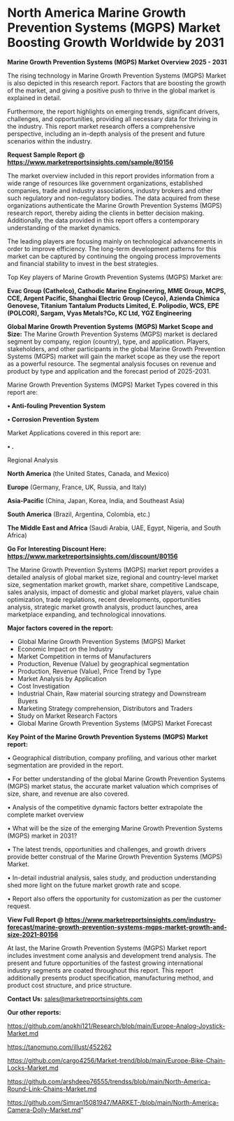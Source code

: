 # North America Marine Growth Prevention Systems (MGPS) Market Boosting Growth Worldwide by 2031

<Strong> Marine Growth Prevention Systems (MGPS) Market Overview 2025 - 2031</strong>

The rising technology in Marine Growth Prevention Systems (MGPS) Market is also depicted in this research report. Factors that are boosting the growth of the market, and giving a positive push to thrive in the global market is explained in detail.

Furthermore, the report highlights on emerging trends, significant drivers, challenges, and opportunities, providing all necessary data for thriving in the industry. This report market research offers a comprehensive perspective, including an in-depth analysis of the present and future scenarios within the industry.

<strong>Request Sample Report @ <a href=https://www.marketreportsinsights.com/sample/80156>https://www.marketreportsinsights.com/sample/80156</a></strong>

The market overview included in this report provides information from a wide range of resources like government organizations, established companies, trade and industry associations, industry brokers and other such regulatory and non-regulatory bodies. The data acquired from these organizations authenticate the Marine Growth Prevention Systems (MGPS) research report, thereby aiding the clients in better decision making. Additionally, the data provided in this report offers a contemporary understanding of the market dynamics.

The leading players are focusing mainly on technological advancements in order to improve efficiency. The long-term development patterns for this market can be captured by continuing the ongoing process improvements and financial stability to invest in the best strategies.

Top Key players of Marine Growth Prevention Systems (MGPS) Market are:

<strong>Evac Group (Cathelco), Cathodic Marine Engineering, MME Group, MCPS, CCE, Argent Pacific, Shanghai Electric Group (Ceyco), Azienda Chimica Genovese, Titanium Tantalum Products Limited, E. Polipodio, WCS, EPE (POLCOR), Sargam, Vyas Metals?Co, KC Ltd, YGZ Engineering</strong>

<strong><b>Global Marine Growth Prevention Systems (MGPS) Market Scope and Size:</b></strong>
The Marine Growth Prevention Systems (MGPS) market is declared segment by company, region (country), type, and application. Players, stakeholders, and other participants in the global Marine Growth Prevention Systems (MGPS) market will gain the market scope as they use the report as a powerful resource. The segmental analysis focuses on revenue and product by type and application and the forecast period of 2025-2031.

Marine Growth Prevention Systems (MGPS) Market Types covered in this report are:

<strong>• Anti-fouling Prevention System

• Corrosion Prevention System</strong>

Market Applications covered in this report are:

<strong>• .</strong> 

Regional Analysis

<strong>North America</strong> (the United States, Canada, and Mexico)

<strong>Europe</strong> (Germany, France, UK, Russia, and Italy)

<strong>Asia-Pacific</strong> (China, Japan, Korea, India, and Southeast Asia)

<strong>South America</strong> (Brazil, Argentina, Colombia, etc.)

<strong>The Middle East and Africa</strong> (Saudi Arabia, UAE, Egypt, Nigeria, and South Africa)

<strong>Go For Interesting Discount Here: <a href=https://www.marketreportsinsights.com/discount/80156>https://www.marketreportsinsights.com/discount/80156</a></strong>

The Marine Growth Prevention Systems (MGPS) market report provides a detailed analysis of global market size, regional and country-level market size, segmentation market growth, market share, competitive Landscape, sales analysis, impact of domestic and global market players, value chain optimization, trade regulations, recent developments, opportunities analysis, strategic market growth analysis, product launches, area marketplace expanding, and technological innovations.

<strong><b>Major factors covered in the report:</b></strong>
<ul>
  <li>Global Marine Growth Prevention Systems (MGPS) Market </li>
  <li>Economic Impact on the Industry</li>
  <li>Market Competition in terms of Manufacturers</li>
  <li>Production, Revenue (Value) by geographical segmentation</li>
  <li>Production, Revenue (Value), Price Trend by Type</li>
  <li>Market Analysis by Application</li>
  <li>Cost Investigation</li>
  <li>Industrial Chain, Raw material sourcing strategy and Downstream Buyers</li>
  <li>Marketing Strategy comprehension, Distributors and Traders</li>
  <li>Study on Market Research Factors</li>
  <li>Global Marine Growth Prevention Systems (MGPS) Market Forecast</li>
</ul>

<strong><b>Key Point of the Marine Growth Prevention Systems (MGPS) Market report:</b></strong>

• Geographical distribution, company profiling, and various other market segmentation are provided in the report.

• For better understanding of the global Marine Growth Prevention Systems (MGPS) market status, the accurate market valuation which comprises of size, share, and revenue are also covered.

• Analysis of the competitive dynamic factors better extrapolate the complete market overview

• What will be the size of the emerging Marine Growth Prevention Systems (MGPS) market in 2031?

• The latest trends, opportunities and challenges, and growth drivers provide better construal of the Marine Growth Prevention Systems (MGPS) Market.

• In-detail industrial analysis, sales study, and production understanding shed more light on the future market growth rate and scope.

• Report also offers the opportunity for customization as per the customer request.

<strong><b>View Full Report @ <a href=https://www.marketreportsinsights.com/industry-forecast/marine-growth-prevention-systems-mgps-market-growth-and-size-2021-80156>https://www.marketreportsinsights.com/industry-forecast/marine-growth-prevention-systems-mgps-market-growth-and-size-2021-80156</a></b></strong>


At last, the Marine Growth Prevention Systems (MGPS) Market report includes investment come analysis and development trend analysis. The present and future opportunities of the fastest growing international industry segments are coated throughout this report. This report additionally presents product specification, manufacturing method, and product cost structure, and price structure.

<strong>Contact Us:</strong>
sales@marketreportsinsights.com

<strong>Our other reports:</strong>

<a href=https://github.com/anokhi121/Research/blob/main/Europe-Analog-Joystick-Market.md>https://github.com/anokhi121/Research/blob/main/Europe-Analog-Joystick-Market.md</a>

<a href=https://tanomuno.com/illust/452262>https://tanomuno.com/illust/452262</a>

<a href=https://github.com/cargo4256/Market-trend/blob/main/Europe-Bike-Chain-Locks-Market.md>https://github.com/cargo4256/Market-trend/blob/main/Europe-Bike-Chain-Locks-Market.md</a>

<a href=https://github.com/arshdeep76555/trendss/blob/main/North-America-Round-Link-Chains-Market.md>https://github.com/arshdeep76555/trendss/blob/main/North-America-Round-Link-Chains-Market.md</a>

<a href=https://github.com/Simran15081947/MARKET-/blob/main/North-America-Camera-Dolly-Market.md>https://github.com/Simran15081947/MARKET-/blob/main/North-America-Camera-Dolly-Market.md</a>"
